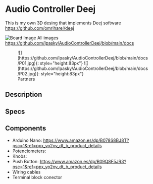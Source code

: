 # Audio Controller Deej
This is my own 3D desing that implements Deej software https://github.com/omriharel/deej

![Board Image](https://github.com/Ipasky/AudioControllerDeej/blob/main/docs/P03.jpg)
All images https://github.com/Ipasky/AudioControllerDeej/blob/main/docs

<figure markdown>
  ![](https://github.com/Ipasky/AudioControllerDeej/blob/main/docs/P01.jpg){: style="height:83px"}
  ![](https://github.com/Ipasky/AudioControllerDeej/blob/main/docs/P02.jpg){: style="height:83px"}
  <figcaption>Partners</figcaption>
</figure>

## Description

## Specs

## Components
- Arduino Nano: https://www.amazon.es/dp/B078S8BJ8T?psc=1&ref=ppx_yo2ov_dt_b_product_details
- Potenciometers:
- Knobs:
- Push Button: https://www.amazon.es/dp/B09Q8F5JR3?psc=1&ref=ppx_yo2ov_dt_b_product_details
- Wiring cables
- Terminal block conector
